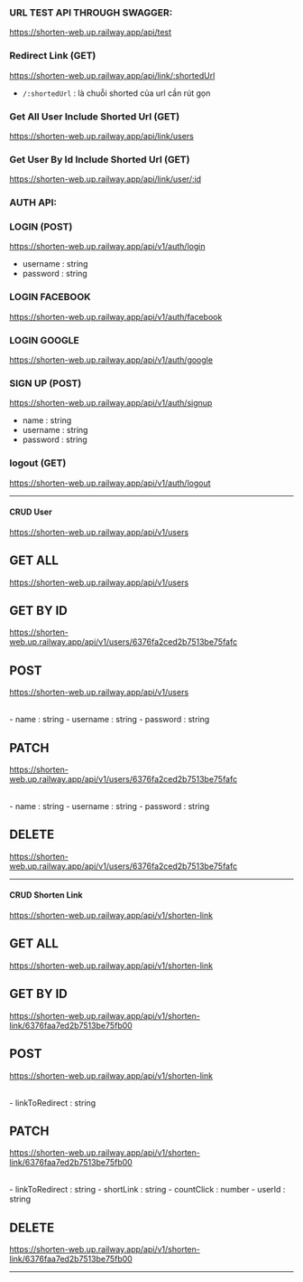 
### URL TEST API THROUGH SWAGGER: 
https://shorten-web.up.railway.app/api/test

### Redirect Link (GET)
https://shorten-web.up.railway.app/api/link/:shortedUrl

- `/:shortedUrl` : là chuỗi shorted của url cần rút gọn

### Get All User Include Shorted Url (GET)
https://shorten-web.up.railway.app/api/link/users

### Get User By Id Include Shorted Url (GET)
https://shorten-web.up.railway.app/api/link/user/:id

### AUTH API:
### LOGIN (POST)
https://shorten-web.up.railway.app/api/v1/auth/login
</br>
- username : string
- password : string

### LOGIN FACEBOOK
https://shorten-web.up.railway.app/api/v1/auth/facebook
</br>

### LOGIN GOOGLE
https://shorten-web.up.railway.app/api/v1/auth/google
</br>

### SIGN UP (POST)
https://shorten-web.up.railway.app/api/v1/auth/signup
</br>
- name : string
- username : string
- password : string


### logout (GET)
https://shorten-web.up.railway.app/api/v1/auth/logout


---
#### CRUD User
https://shorten-web.up.railway.app/api/v1/users
## GET ALL
https://shorten-web.up.railway.app/api/v1/users

## GET BY ID
https://shorten-web.up.railway.app/api/v1/users/6376fa2ced2b7513be75fafc

## POST
https://shorten-web.up.railway.app/api/v1/users

</br>
- name : string
- username : string
- password : string

## PATCH
https://shorten-web.up.railway.app/api/v1/users/6376fa2ced2b7513be75fafc

</br>
- name : string
- username : string
- password : string

## DELETE
https://shorten-web.up.railway.app/api/v1/users/6376fa2ced2b7513be75fafc

---


#### CRUD Shorten Link
https://shorten-web.up.railway.app/api/v1/shorten-link

## GET ALL
https://shorten-web.up.railway.app/api/v1/shorten-link

## GET BY ID
https://shorten-web.up.railway.app/api/v1/shorten-link/6376faa7ed2b7513be75fb00

## POST
https://shorten-web.up.railway.app/api/v1/shorten-link

</br>
- linkToRedirect : string


## PATCH
https://shorten-web.up.railway.app/api/v1/shorten-link/6376faa7ed2b7513be75fb00

</br>
- linkToRedirect : string
- shortLink : string
- countClick : number
- userId : string

## DELETE
https://shorten-web.up.railway.app/api/v1/shorten-link/6376faa7ed2b7513be75fb00

---